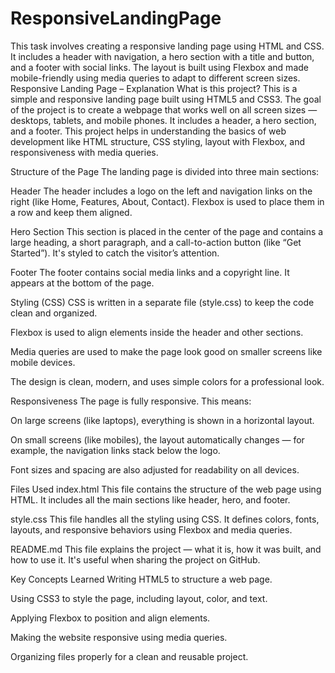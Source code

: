 # ResponsiveLandingPage
This task involves creating a responsive landing page using HTML and CSS. It includes a header with navigation, a hero section with a title and button, and a footer with social links. The layout is built using Flexbox and made mobile-friendly using media queries to adapt to different screen sizes.
Responsive Landing Page – Explanation
What is this project?
This is a simple and responsive landing page built using HTML5 and CSS3. The goal of the project is to create a webpage that works well on all screen sizes — desktops, tablets, and mobile phones. It includes a header, a hero section, and a footer. This project helps in understanding the basics of web development like HTML structure, CSS styling, layout with Flexbox, and responsiveness with media queries.

Structure of the Page
The landing page is divided into three main sections:

Header
The header includes a logo on the left and navigation links on the right (like Home, Features, About, Contact). Flexbox is used to place them in a row and keep them aligned.

Hero Section
This section is placed in the center of the page and contains a large heading, a short paragraph, and a call-to-action button (like “Get Started”). It's styled to catch the visitor’s attention.

Footer
The footer contains social media links and a copyright line. It appears at the bottom of the page.

Styling (CSS)
CSS is written in a separate file (style.css) to keep the code clean and organized.

Flexbox is used to align elements inside the header and other sections.

Media queries are used to make the page look good on smaller screens like mobile devices.

The design is clean, modern, and uses simple colors for a professional look.

Responsiveness
The page is fully responsive. This means:

On large screens (like laptops), everything is shown in a horizontal layout.

On small screens (like mobiles), the layout automatically changes — for example, the navigation links stack below the logo.

Font sizes and spacing are also adjusted for readability on all devices.

Files Used
index.html
This file contains the structure of the web page using HTML. It includes all the main sections like header, hero, and footer.

style.css
This file handles all the styling using CSS. It defines colors, fonts, layouts, and responsive behaviors using Flexbox and media queries.

README.md
This file explains the project — what it is, how it was built, and how to use it. It's useful when sharing the project on GitHub.

Key Concepts Learned
Writing HTML5 to structure a web page.

Using CSS3 to style the page, including layout, color, and text.

Applying Flexbox to position and align elements.

Making the website responsive using media queries.

Organizing files properly for a clean and reusable project.
